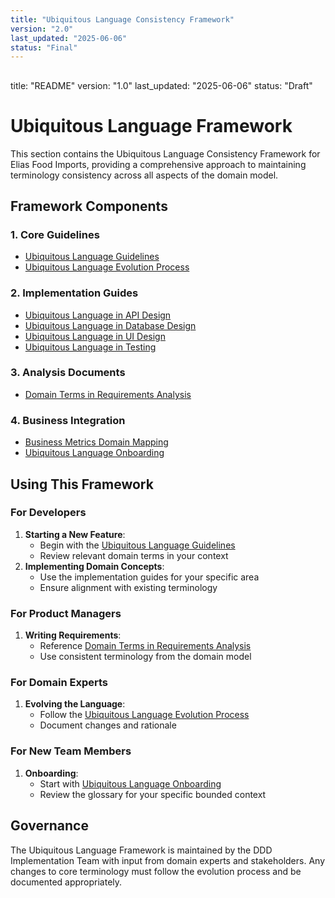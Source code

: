 ```yaml
---
title: "Ubiquitous Language Consistency Framework"
version: "2.0"
last_updated: "2025-06-06"
status: "Final"
---
```

##
title: "README"
version: "1.0"
last_updated: "2025-06-06"
status: "Draft"
# Ubiquitous Language Framework
This section contains the Ubiquitous Language Consistency Framework for Elias Food Imports, providing a comprehensive approach to maintaining terminology consistency across all aspects of the domain model.
## Framework Components
### 1. Core Guidelines
- [Ubiquitous Language Guidelines](./guidelines/ubiquitous_language_guidelines.md)
- [Ubiquitous Language Evolution Process](./guidelines/ubiquitous_language_evolution.md)
### 2. Implementation Guides
- [Ubiquitous Language in API Design](./implementation-guides/api_design.md)
- [Ubiquitous Language in Database Design](./implementation-guides/database_design.md)
- [Ubiquitous Language in UI Design](./implementation-guides/ui_design.md)
- [Ubiquitous Language in Testing](./implementation-guides/testing.md)
### 3. Analysis Documents
- [Domain Terms in Requirements Analysis](./analysis/domain-terms-requirements.md)
### 4. Business Integration
- [Business Metrics Domain Mapping](./business-integration/business_metrics_domain_mapping.md)
- [Ubiquitous Language Onboarding](./business-integration/onboarding_program.md)
## Using This Framework
### For Developers
1. **Starting a New Feature**:
   - Begin with the [Ubiquitous Language Guidelines](./guidelines/ubiquitous_language_guidelines.md)
   - Review relevant domain terms in your context
2. **Implementing Domain Concepts**:
   - Use the implementation guides for your specific area
   - Ensure alignment with existing terminology
### For Product Managers
1. **Writing Requirements**:
   - Reference [Domain Terms in Requirements Analysis](./analysis/domain-terms-requirements.md)
   - Use consistent terminology from the domain model
### For Domain Experts
1. **Evolving the Language**:
   - Follow the [Ubiquitous Language Evolution Process](./guidelines/ubiquitous_language_evolution.md)
   - Document changes and rationale
### For New Team Members
1. **Onboarding**:
   - Start with [Ubiquitous Language Onboarding](./business-integration/onboarding_program.md)
   - Review the glossary for your specific bounded context
## Governance
The Ubiquitous Language Framework is maintained by the DDD Implementation Team with input from domain experts and stakeholders. Any changes to core terminology must follow the evolution process and be documented appropriately.
